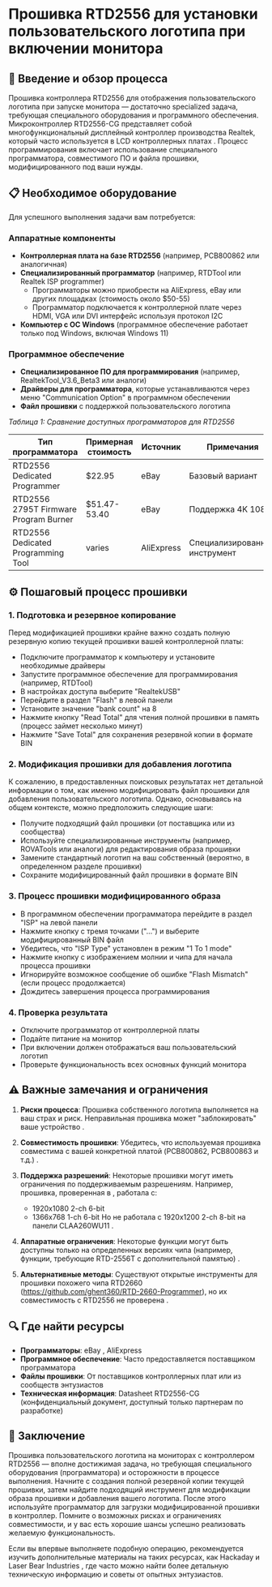 # Прошивка RTD2556 для установки пользовательского логотипа при включении монитора

## 🔧 Введение и обзор процесса

Прошивка контроллера RTD2556 для отображения пользовательского логотипа при запуске монитора — достаточно specialized задача, требующая специального оборудования и программного обеспечения. Микроконтроллер RTD2556-CG представляет собой многофункциональный дисплейный контроллер производства Realtek, который часто используется в LCD контроллерных платах . Процесс программирования включает использование специального программатора, совместимого ПО и файла прошивки, модифицированного под ваши нужды.

## 📋 Необходимое оборудование

Для успешного выполнения задачи вам потребуется:

### Аппаратные компоненты
- **Контроллерная плата на базе RTD2556** (например, PCB800862 или аналогичная) 
- **Специализированный программатор** (например, RTDTool или Realtek ISP programmer) 
  - Программаторы можно приобрести на AliExpress, eBay или других площадках (стоимость около $50-55) 
  - Программатор подключается к контроллерной плате через HDMI, VGA или DVI интерфейс используя протокол I2C 
- **Компьютер с ОС Windows** (программное обеспечение работает только под Windows, включая Windows 11) 

### Программное обеспечение
- **Специализированное ПО для программирования** (например, RealtekTool_V3.6_Beta3 или аналоги) 
- **Драйверы для программатора**, которые устанавливаются через меню "Communication Option" в программном обеспечении 
- **Файл прошивки** с поддержкой пользовательского логотипа

*Таблица 1: Сравнение доступных программаторов для RTD2556*

| **Тип программатора** | **Примерная стоимость** | **Источник** | **Примечания** |
|----------------------|-------------------------|--------------|----------------|
| RTD2556 Dedicated Programmer | $22.95 | eBay  | Базовый вариант |
| RTD2556 2795T Firmware Program Burner | $51.47-53.40 | eBay  | Поддержка 4K 1080P |
| RTD2556 Dedicated Programming Tool | varies | AliExpress  | Специализированный инструмент |

## ⚙️ Пошаговый процесс прошивки

### 1. Подготовка и резервное копирование

Перед модификацией прошивки крайне важно создать полную резервную копию текущей прошивки вашей контроллерной платы:

- Подключите программатор к компьютеру и установите необходимые драйверы 
- Запустите программное обеспечение для программирования (например, RTDTool)
- В настройках доступа выберите "RealtekUSB" 
- Перейдите в раздел "Flash" в левой панели
- Установите значение "bank count" на 8 
- Нажмите кнопку "Read Total" для чтения полной прошивки в память (процесс займет несколько минут)
- Нажмите "Save Total" для сохранения резервной копии в формате BIN 

### 2. Модификация прошивки для добавления логотипа

К сожалению, в предоставленных поисковых результатах нет детальной информации о том, как именно модифицировать файл прошивки для добавления пользовательского логотипа. Однако, основываясь на общем контексте, можно предположить следующие шаги:

- Получите подходящий файл прошивки (от поставщика или из сообщества)
- Используйте специализированные инструменты (например, ROVATools или аналоги) для редактирования образа прошивки 
- Замените стандартный логотип на ваш собственный (вероятно, в определенном разделе прошивки)
- Сохраните модифицированный файл прошивки в формате BIN

### 3. Процесс прошивки модифицированного образа

- В программном обеспечении программатора перейдите в раздел "ISP" на левой панели
- Нажмите кнопку с тремя точками ("...") и выберите модифицированный BIN файл 
- Убедитесь, что "ISP Type" установлен в режим "1 To 1 mode" 
- Нажмите кнопку с изображением молнии и чипа для начала процесса прошивки 
- Игнорируйте возможное сообщение об ошибке "Flash Mismatch" (если процесс продолжается) 
- Дождитесь завершения процесса программирования

### 4. Проверка результата

- Отключите программатор от контроллерной платы
- Подайте питание на монитор
- При включении должен отображаться ваш пользовательский логотип
- Проверьте функциональность всех основных функций монитора

## ⚠️ Важные замечания и ограничения

1.  **Риски процесса**: Прошивка собственного логотипа выполняется на ваш страх и риск. Неправильная прошивка может "заблокировать" ваше устройство .

2.  **Совместимость прошивки**: Убедитесь, что используемая прошивка совместима с вашей конкретной платой (PCB800862, PCB800863 и т.д.) .

3.  **Поддержка разрешений**: Некоторые прошивки могут иметь ограничения по поддерживаемым разрешениям. Например, прошивка, проверенная в , работала с:
    - 1920x1080 2-ch 6-bit
    - 1366x768 1-ch 6-bit
    Но не работала с 1920x1200 2-ch 8-bit на панели CLAA260WU11 .

4.  **Аппаратные ограничения**: Некоторые функции могут быть доступны только на определенных версиях чипа (например, функции, требующие RTD-2556T с дополнительной памятью) .

5.  **Альтернативные методы**: Существуют открытые инструменты для прошивки похожего чипа RTD2660 (https://github.com/ghent360/RTD-2660-Programmer), но их совместимость с RTD2556 не проверена .

## 🔍 Где найти ресурсы

- **Программаторы**: eBay , AliExpress 
- **Программное обеспечение**: Часто предоставляется поставщиком программатора 
- **Файлы прошивки**: От поставщиков контроллерных плат или из сообществ энтузиастов 
- **Техническая информация**: Datasheet RTD2556-CG (конфиденциальный документ, доступный только партнерам по разработке) 

## 💎 Заключение

Прошивка пользовательского логотипа на мониторах с контроллером RTD2556 — вполне достижимая задача, но требующая специального оборудования (программатора) и осторожности в процессе выполнения. Начните с создания полной резервной копии текущей прошивки, затем найдите подходящий инструмент для модификации образа прошивки и добавления вашего логотипа. После этого используйте программатор для загрузки модифицированной прошивки в контроллер. Помните о возможных рисках и ограничениях совместимости, и у вас есть хорошие шансы успешно реализовать желаемую функциональность.

Если вы впервые выполняете подобную операцию, рекомендуется изучить дополнительные материалы на таких ресурсах, как Hackaday  и Laser Bear Industries , где часто можно найти более детальную техническую информацию и советы от опытных энтузиастов.